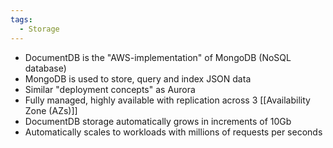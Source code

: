 ```yaml
---
tags:
  - Storage
---
```

- DocumentDB is the "AWS-implementation" of MongoDB (NoSQL database)
- MongoDB is used to store, query and index JSON data
- Similar "deployment concepts" as Aurora
- Fully managed, highly available with replication across 3 [[Availability Zone (AZs)]]
- DocumentDB storage automatically grows in increments of 10Gb
- Automatically scales to workloads with millions of requests per seconds